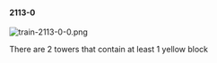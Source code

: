#### 2113-0
![train-2113-0-0.png](https://github.com/lil-lab/nlvr/raw/master/nlvr/train/images/33/train-2113-0-0.png "train-2113-0-0.png")

There are 2 towers that contain at least 1 yellow block